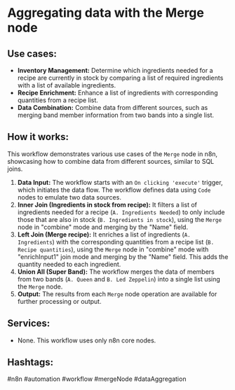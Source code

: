 # Aggregating data with the Merge node

## Use cases:

- **Inventory Management:** Determine which ingredients needed for a recipe are currently in stock by comparing a list of required ingredients with a list of available ingredients.
- **Recipe Enrichment:** Enhance a list of ingredients with corresponding quantities from a recipe list.
- **Data Combination:** Combine data from different sources, such as merging band member information from two bands into a single list.

## How it works:

This workflow demonstrates various use cases of the `Merge` node in n8n, showcasing how to combine data from different sources, similar to SQL joins.

1. **Data Input:** The workflow starts with an `On clicking 'execute'` trigger, which initiates the data flow. The workflow defines data using `Code` nodes to emulate two data sources.
2. **Inner Join (Ingredients in stock from recipe):** It filters a list of ingredients needed for a recipe (`A. Ingredients Needed`) to only include those that are also in stock (`B. Ingredients in stock`), using the `Merge` node in "combine" mode and merging by the "Name" field.
3. **Left Join (Merge recipe):** It enriches a list of ingredients (`A. Ingredients`) with the corresponding quantities from a recipe list (`B. Recipe quantities`), using the `Merge` node in "combine" mode with "enrichInput1" join mode and merging by the "Name" field.  This adds the quantity needed to each ingredient.
4. **Union All (Super Band):** The workflow merges the data of members from two bands (`A. Queen` and `B. Led Zeppelin`) into a single list using the `Merge` node.
5. **Output:** The results from each `Merge` node operation are available for further processing or output.

## Services:

- None. This workflow uses only n8n core nodes.

## Hashtags:

#n8n #automation #workflow #mergeNode #dataAggregation
